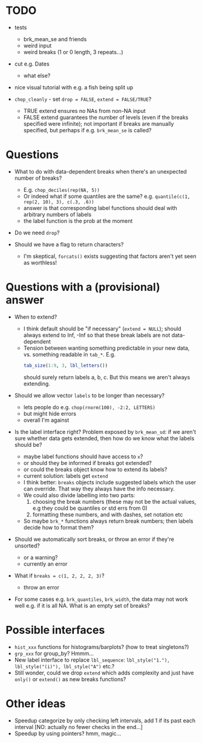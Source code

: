 

# TODO

* tests
  - brk_mean_se and friends
  - weird input
  - weird breaks (1 or 0 length, 3 repeats...)
  
* cut e.g. Dates
  - what else?
  
* nice visual tutorial with e.g. a fish being split up

* `chop_cleanly` - set `drop = FALSE`, `extend = FALSE/TRUE`? 
  - TRUE extend ensures no NAs from non-NA input
  - FALSE extend guarantees the number of levels (even if the breaks
    specified were infinite); not important if breaks are manually specified,
    but perhaps if e.g. `brk_mean_se` is called?
  


# Questions
  
* What to do with data-dependent breaks when there's an unexpected number
  of breaks? 
  - E.g. `chop_deciles(rep(NA, 5))`
  - Or indeed what if some quantiles are the same? e.g.
  `quantile(c(1, rep(2, 10), 3), c(.3, .6))`
  - answer is that corresponding label functions should deal with arbitrary 
    numbers of labels
  - the label function is the prob at the moment

* Do we need `drop`?

* Should we have a flag to return characters?
  - I'm skeptical, `forcats()` exists suggesting that factors aren't yet
    seen as worthless!


  
# Questions with a (provisional) answer

* When to extend?
  - I think default should be "if necessary" (`extend = NULL`); should always
    extend to Inf, -Inf so that these break labels are not data-dependent
  - Tension between wanting something predictable in your new data, vs. something
    readable in `tab_*`. E.g.
    ```r
    tab_size(1:9, 3, lbl_letters()) 
    ```
    should surely return labels a, b, c. But this means we aren't always
    extending.
    
* Should we allow vector `labels` to be longer than necessary?
  + lets people do e.g. `chop(rnorm(100), -2:2, LETTERS)`
  - but might hide errors
  - overall I'm against
  
* Is the label interface right? Problem exposed by `brk_mean_sd`: if 
  we aren't sure whether data gets extended, then how do we know what
  the labels should be?
  - maybe label functions should have access to `x`?
  - or should they be informed if breaks got extended?
  - or could the breaks object know how to extend its labels?
  - current solution: labels get `extend`
  - I think better: `breaks` objects include suggested labels which
    the user can override. That way they always have the info necessary.
  - We could also divide labelling into two parts:
    1. choosing the break numbers (these may not be the actual values, e.g
      they could be quantiles or std errs from 0)
    2. formatting these numbers, and with dashes, set notation etc
  - So maybe `brk_*` functions always return break numbers;
    then labels decide how to format them?
  
* Should we automatically sort breaks, or throw an error if they're unsorted?
  - or a warning?
  - currently an error

* What if `breaks = c(1, 2, 2, 2, 3)`?
  - throw an error

* For some cases e.g. `brk_quantiles`, `brk_width`, the data may not work
  well e.g. if it is all NA. What is an empty set of breaks?


# Possible interfaces

- `hist_xxx` functions for histograms/barplots? (how to treat singletons?)
- `grp_xxx` for group_by? Hmmm...
- New label interface to replace `lbl_sequence`: 
  `lbl_style("1."), lbl_style("(i)"), lbl_style("A")` etc.? 
- Still wonder, could we drop `extend` which adds complexity and just
  have `only()` or `extend()` as new breaks functions?

# Other ideas

- Speedup categorize by only checking left intervals, add 1 if its past
  each interval [NO: actually no fewer checks in the end...]
- Speedup by using pointers? hmm, magic...

